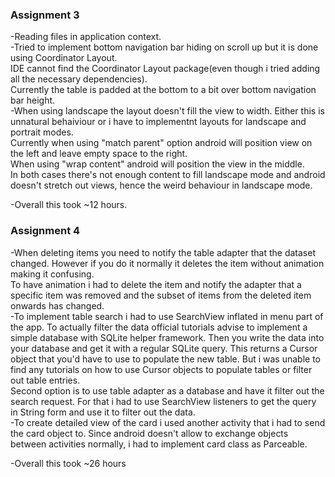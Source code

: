 ### Assignment 3  
-Reading files in application context.  
-Tried to implement bottom navigation bar hiding on scroll up but it is done using Coordinator Layout.  
IDE cannot find the Coordinator Layout package(even though i tried adding all the necessary dependencies).  
Currently the table is padded at the bottom to a bit over bottom navigation bar height.  
-When using landscape the layout doesn't fill the view to width. Either this is unnatural behaiviour or i have to implementnt layouts for landscape and portrait modes.  
Currently when using "match parent" option android will position view on the left and leave empty space to the right.   
When using "wrap content" android will position the view in the middle.  
In both cases there's not enough content to fill landscape mode and android doesn't stretch out views, hence the weird behaviour in landscape mode.    

-Overall this took ~12 hours.

### Assignment 4  
-When deleting items you need to notify the table adapter that the dataset changed. However if you do it normally it deletes the item without animation making it confusing.  
To have animation i had to delete the item and notify the adapter that a specific item was removed and the subset of items from the deleted item onwards has changed.  
-To implement table search i had to use SearchView inflated in menu part of the app. To actually filter the data official tutorials advise to implement a simple database with SQLite helper framework. Then you write the data into your database and get it with a regular SQLite query. This returns a Cursor object that you'd have to use to populate the new table. But i was unable to find any tutorials on how to use Cursor objects to populate tables or filter out table entries.  
Second option is to use table adapter as a database and have it filter out the search request. For that i had to use SearchView listeners to get the query in String form and use it to filter out the data.  
-To create detailed view of the card i used another activity that i had to send the card object to. Since android doesn't allow to exchange objects between activities normally, i had to implement card class as Parceable.    

-Overall this took ~26 hours
